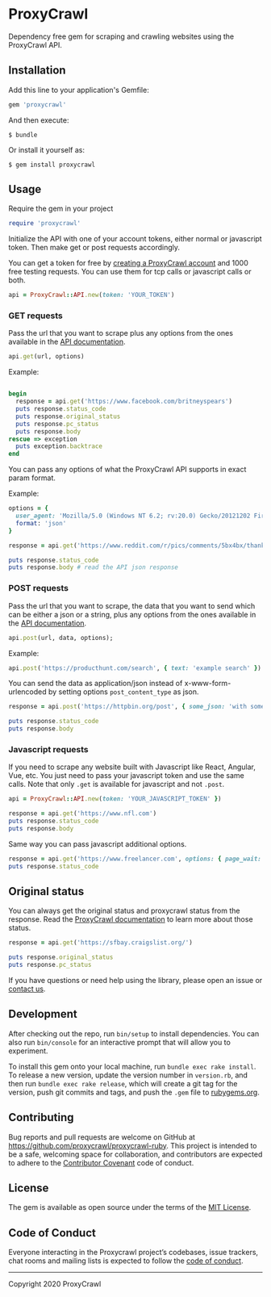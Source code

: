 # ProxyCrawl

Dependency free gem for scraping and crawling websites using the ProxyCrawl API.

## Installation

Add this line to your application's Gemfile:

```ruby
gem 'proxycrawl'
```

And then execute:

    $ bundle

Or install it yourself as:

    $ gem install proxycrawl

## Usage

Require the gem in your project

```ruby
require 'proxycrawl'
```

Initialize the API with one of your account tokens, either normal or javascript token. Then make get or post requests accordingly.

You can get a token for free by [creating a ProxyCrawl account](https://proxycrawl.com/signup) and 1000 free testing requests. You can use them for tcp calls or javascript calls or both.

```ruby
api = ProxyCrawl::API.new(token: 'YOUR_TOKEN')
```

### GET requests

Pass the url that you want to scrape plus any options from the ones available in the [API documentation](https://proxycrawl.com/dashboard/docs).

```ruby
api.get(url, options)
```

Example:

```ruby

begin
  response = api.get('https://www.facebook.com/britneyspears')
  puts response.status_code
  puts response.original_status
  puts response.pc_status
  puts response.body
rescue => exception
  puts exception.backtrace
end

```

You can pass any options of what the ProxyCrawl API supports in exact param format.

Example:

```ruby
options = {
  user_agent: 'Mozilla/5.0 (Windows NT 6.2; rv:20.0) Gecko/20121202 Firefox/30.0',
  format: 'json'
}

response = api.get('https://www.reddit.com/r/pics/comments/5bx4bx/thanks_obama/', options)

puts response.status_code
puts response.body # read the API json response
```

### POST requests

Pass the url that you want to scrape, the data that you want to send which can be either a json or a string, plus any options from the ones available in the [API documentation](https://proxycrawl.com/dashboard/docs).

```ruby
api.post(url, data, options);
```

Example:

```ruby
api.post('https://producthunt.com/search', { text: 'example search' })
```

You can send the data as application/json instead of x-www-form-urlencoded by setting options `post_content_type` as json.

```ruby
response = api.post('https://httpbin.org/post', { some_json: 'with some value' }, { post_content_type: 'json' })

puts response.status_code
puts response.body

```

### Javascript requests

If you need to scrape any website built with Javascript like React, Angular, Vue, etc. You just need to pass your javascript token and use the same calls. Note that only `.get` is available for javascript and not `.post`.

```ruby
api = ProxyCrawl::API.new(token: 'YOUR_JAVASCRIPT_TOKEN' })
```

```ruby
response = api.get('https://www.nfl.com')
puts response.status_code
puts response.body
```

Same way you can pass javascript additional options.

```ruby
response = api.get('https://www.freelancer.com', options: { page_wait: 5000 })
puts response.status_code
```

## Original status

You can always get the original status and proxycrawl status from the response. Read the [ProxyCrawl documentation](https://proxycrawl.com/dashboard/docs) to learn more about those status.

```ruby
response = api.get('https://sfbay.craigslist.org/')

puts response.original_status
puts response.pc_status
```

If you have questions or need help using the library, please open an issue or [contact us](https://proxycrawl.com/contact).

## Development

After checking out the repo, run `bin/setup` to install dependencies. You can also run `bin/console` for an interactive prompt that will allow you to experiment.

To install this gem onto your local machine, run `bundle exec rake install`. To release a new version, update the version number in `version.rb`, and then run `bundle exec rake release`, which will create a git tag for the version, push git commits and tags, and push the `.gem` file to [rubygems.org](https://rubygems.org).

## Contributing

Bug reports and pull requests are welcome on GitHub at https://github.com/proxycrawl/proxycrawl-ruby. This project is intended to be a safe, welcoming space for collaboration, and contributors are expected to adhere to the [Contributor Covenant](http://contributor-covenant.org) code of conduct.

## License

The gem is available as open source under the terms of the [MIT License](http://opensource.org/licenses/MIT).

## Code of Conduct

Everyone interacting in the Proxycrawl project’s codebases, issue trackers, chat rooms and mailing lists is expected to follow the [code of conduct](https://github.com/proxycrawl/proxycrawl-ruby/blob/master/CODE_OF_CONDUCT.md).

---

Copyright 2020 ProxyCrawl
